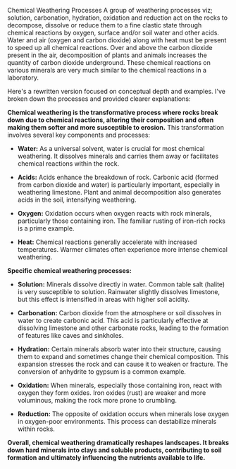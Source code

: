 Chemical Weathering Processes
A group of weathering processes viz; solution,
carbonation, hydration, oxidation and
reduction act on the rocks to decompose,
dissolve or reduce them to a fine clastic state
through chemical reactions by oxygen, surface
and/or soil water and other acids. Water and
air (oxygen and carbon dioxide) along with heat
must be present to speed up all chemical
reactions. Over and above the carbon dioxide
present in the air, decomposition of plants and
animals increases the quantity of carbon
dioxide underground. These chemical reactions
on various minerals are very much similar to
the chemical reactions in a laboratory.


Here's a rewritten version focused on conceptual depth and examples. I've broken down the processes and provided clearer explanations:

**Chemical weathering is the transformative process where rocks break down due to chemical reactions, altering their composition and often making them softer and more susceptible to erosion.** This transformation involves several key components and processes:

- **Water:** As a universal solvent, water is crucial for most chemical weathering. It dissolves minerals and carries them away or facilitates chemical reactions within the rock.
    
- **Acids:** Acids enhance the breakdown of rock. Carbonic acid (formed from carbon dioxide and water) is particularly important, especially in weathering limestone. Plant and animal decomposition also generates acids in the soil, intensifying weathering.
    
- **Oxygen:** Oxidation occurs when oxygen reacts with rock minerals, particularly those containing iron. The familiar rusting of iron-rich rocks is a prime example.
    
- **Heat:** Chemical reactions generally accelerate with increased temperatures. Warmer climates often experience more intense chemical weathering.
    

**Specific chemical weathering processes:**

- **Solution:** Minerals dissolve directly in water. Common table salt (halite) is very susceptible to solution. Rainwater slightly dissolves limestone, but this effect is intensified in areas with higher soil acidity.
    
- **Carbonation:** Carbon dioxide from the atmosphere or soil dissolves in water to create carbonic acid. This acid is particularly effective at dissolving limestone and other carbonate rocks, leading to the formation of features like caves and sinkholes.
    
- **Hydration:** Certain minerals absorb water into their structure, causing them to expand and sometimes change their chemical composition. This expansion stresses the rock and can cause it to weaken or fracture. The conversion of anhydrite to gypsum is a common example.
    
- **Oxidation:** When minerals, especially those containing iron, react with oxygen they form oxides. Iron oxides (rust) are weaker and more voluminous, making the rock more prone to crumbling.
    
- **Reduction:** The opposite of oxidation occurs when minerals lose oxygen in oxygen-poor environments. This process can destabilize minerals within rocks.
    

**Overall, chemical weathering dramatically reshapes landscapes. It breaks down hard minerals into clays and soluble products, contributing to soil formation and ultimately influencing the nutrients available to life.**